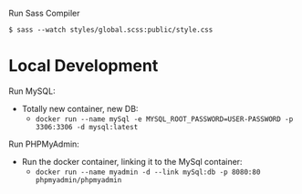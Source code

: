 

Run Sass Compiler 

    $ sass --watch styles/global.scss:public/style.css





Local Development
=================

Run MySQL:
* Totally new container, new DB:
  * `docker run --name mySql -e MYSQL_ROOT_PASSWORD=USER-PASSWORD -p 3306:3306 -d mysql:latest`

Run PHPMyAdmin:
* Run the docker container, linking it to the MySql container:
  * `docker run --name myadmin -d --link mySql:db -p 8080:80 phpmyadmin/phpmyadmin`


